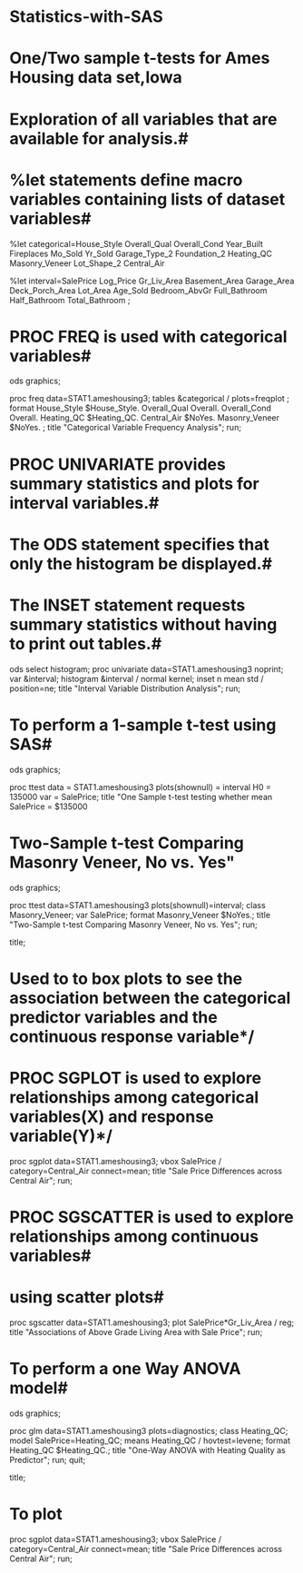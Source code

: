 # Statistics-with-SAS
# One/Two sample t-tests for Ames Housing data set,Iowa



# Exploration of all variables that are available for analysis.#
# %let statements define macro variables containing lists of dataset variables#

%let categorical=House_Style Overall_Qual Overall_Cond Year_Built 
         Fireplaces Mo_Sold Yr_Sold Garage_Type_2 Foundation_2 
         Heating_QC Masonry_Veneer Lot_Shape_2 Central_Air
         
%let interval=SalePrice Log_Price Gr_Liv_Area Basement_Area 
         Garage_Area Deck_Porch_Area Lot_Area Age_Sold Bedroom_AbvGr 
         Full_Bathroom Half_Bathroom Total_Bathroom ;
         
         
         
        
# PROC FREQ is used with categorical variables#
ods graphics;

proc freq data=STAT1.ameshousing3;
    tables &categorical / plots=freqplot ;
    format House_Style $House_Style.
           Overall_Qual Overall.
           Overall_Cond Overall.
           Heating_QC $Heating_QC.
           Central_Air $NoYes.
           Masonry_Veneer $NoYes.
           ;
    title "Categorical Variable Frequency Analysis";
run; 



# PROC UNIVARIATE provides summary statistics and plots for interval variables.#
# The ODS statement specifies that only the histogram be displayed.#
# The INSET statement requests summary statistics without having to print out tables.#

ods select histogram;
proc univariate data=STAT1.ameshousing3 noprint;
    var &interval;
    histogram &interval / normal kernel;
    inset n mean std / position=ne;
    title "Interval Variable Distribution Analysis";
run;


# To perform a 1-sample t-test using SAS#

ods graphics;

proc ttest data = STAT1.ameshousing3
           plots(shownull) =  interval
           H0 = 135000
     var = SalePrice;
     title "One Sample t-test testing whether mean SalePrice = $135000
     
# Two-Sample t-test Comparing Masonry Veneer, No vs. Yes"    
ods graphics;

proc ttest data=STAT1.ameshousing3 plots(shownull)=interval;
    class Masonry_Veneer;
    var SalePrice;
    format Masonry_Veneer $NoYes.;
    title "Two-Sample t-test Comparing Masonry Veneer, No vs. Yes";
run;

title;



# Used to to box plots to see the association between the categorical predictor variables and the continuous response variable*/

# PROC SGPLOT is used to explore relationships among categorical variables(X) and response variable(Y)*/

proc sgplot data=STAT1.ameshousing3;
    vbox SalePrice / category=Central_Air 
                     connect=mean;
    title "Sale Price Differences across Central Air";
run;


# PROC SGSCATTER is used to explore relationships among continuous variables#
# using scatter plots#
proc sgscatter data=STAT1.ameshousing3;
    plot SalePrice*Gr_Liv_Area / reg;
    title "Associations of Above Grade Living Area with Sale Price";
run;



# To perform a one Way ANOVA model#

ods graphics;

proc glm data=STAT1.ameshousing3 plots=diagnostics;
    class Heating_QC;
    model SalePrice=Heating_QC;
    means Heating_QC / hovtest=levene;
    format Heating_QC $Heating_QC.;
    title "One-Way ANOVA with Heating Quality as Predictor";
run;
quit;

title;


# To plot 
proc sgplot data=STAT1.ameshousing3;
    vbox SalePrice / category=Central_Air 
                     connect=mean;
    title "Sale Price Differences across Central Air";
run;


